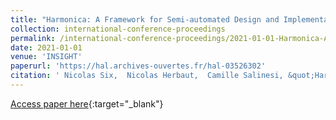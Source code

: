 ```yaml
---
title: "Harmonica: A Framework for Semi-automated Design and Implementation of Blockchain Applications"
collection: international-conference-proceedings
permalink: /international-conference-proceedings/2021-01-01-Harmonica-A-Framework-for-Semi-automated-Design-and-Implementation-of-Blockchain-Applications
date: 2021-01-01
venue: 'INSIGHT'
paperurl: 'https://hal.archives-ouvertes.fr/hal-03526302'
citation: ' Nicolas Six,  Nicolas Herbaut,  Camille Salinesi, &quot;Harmonica: A Framework for Semi-automated Design and Implementation of Blockchain Applications.&quot; INSIGHT, 2021.'
---
```

[Access paper here](https://hal.archives-ouvertes.fr/hal-03526302){:target="_blank"}
